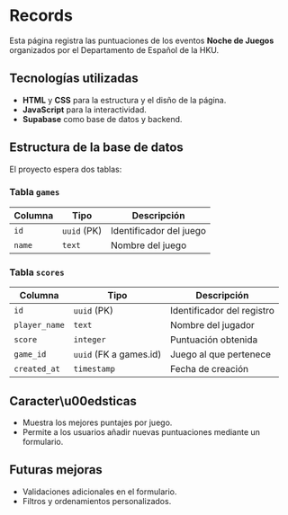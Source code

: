 # Records

Esta página registra las puntuaciones de los eventos **Noche de Juegos** organizados por el Departamento de Español de la HKU.

## Tecnologías utilizadas
- **HTML** y **CSS** para la estructura y el disño de la página.
- **JavaScript** para la interactividad.
- **Supabase** como base de datos y backend.


## Estructura de la base de datos
El proyecto espera dos tablas:

### Tabla `games`
| Columna | Tipo | Descripción |
|---------|------|---------------|
| `id`    | `uuid` (PK) | Identificador del juego |
| `name`  | `text` | Nombre del juego |

### Tabla `scores`
| Columna | Tipo | Descripción |
|---------|------|---------------|
| `id`         | `uuid` (PK) | Identificador del registro |
| `player_name`| `text` | Nombre del jugador |
| `score`      | `integer` | Puntuación obtenida |
| `game_id`    | `uuid` (FK a games.id) | Juego al que pertenece |
| `created_at` | `timestamp` | Fecha de creación |

## Caracter\u00edsticas
- Muestra los mejores puntajes por juego.
- Permite a los usuarios añadir nuevas puntuaciones mediante un formulario.

## Futuras mejoras
- Validaciones adicionales en el formulario.
- Filtros y ordenamientos personalizados.


